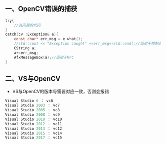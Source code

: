 ## 一、OpenCV错误的捕获
```c
try{
    //有问题的代码
}
catch(cv::Exception& e){
    const char* err_msg = e.what();
    //std::cout << "Exception caught" <<err_msg<<std::endl;//适用于控制台输出
    CString a;
    a+=err_msg;
    AfxMessageBox(a);//适用于MFC
}
```
## 二、VS与OpenCV
* VS与OpenCV的版本号需要对应一致，否则会报错
```c
Visual Studio 6 ： vc6
Visual Studio 2003 ： vc7
Visual Studio 2005 ： vc8
Visual Studio 2008 ： vc9
Visual Studio 2010 ： vc10
Visual Studio 2012 ： vc11
Visual Studio 2013 ： vc12
Visual Studio 2015 ： vc14
Visual Studio 2017 ： vc15

```
